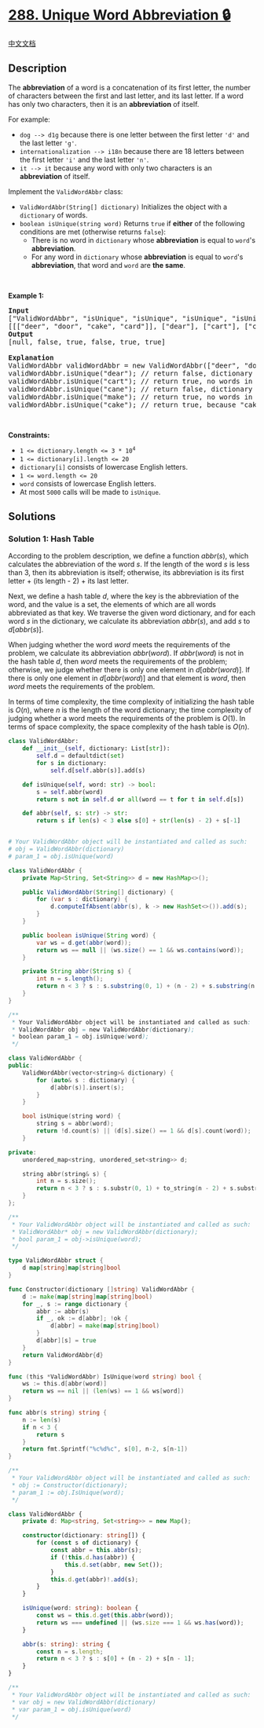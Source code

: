# [288. Unique Word Abbreviation 🔒](https://leetcode.com/problems/unique-word-abbreviation)

[中文文档](/solution/0200-0299/0288.Unique%20Word%20Abbreviation/README.md)

<!-- tags:Design,Array,Hash Table,String -->

<!-- difficulty:Medium -->

## Description

<p>The <strong>abbreviation</strong> of a word is a concatenation of its first letter, the number of characters between the first and last letter, and its last letter. If a word has only two characters, then it is an <strong>abbreviation</strong> of itself.</p>

<p>For example:</p>

<ul>
	<li><code>dog --&gt; d1g</code> because there is one letter between the first letter <code>&#39;d&#39;</code> and the last letter <code>&#39;g&#39;</code>.</li>
	<li><code>internationalization --&gt; i18n</code> because there are 18 letters between the first letter <code>&#39;i&#39;</code> and the last letter <code>&#39;n&#39;</code>.</li>
	<li><code>it --&gt; it</code> because any word with only two characters is an <strong>abbreviation</strong> of itself.</li>
</ul>

<p>Implement the <code>ValidWordAbbr</code> class:</p>

<ul>
	<li><code>ValidWordAbbr(String[] dictionary)</code> Initializes the object with a <code>dictionary</code> of words.</li>
	<li><code>boolean isUnique(string word)</code> Returns <code>true</code> if <strong>either</strong> of the following conditions are met (otherwise returns <code>false</code>):
	<ul>
		<li>There is no word in <code>dictionary</code> whose <strong>abbreviation</strong> is equal to <code>word</code>&#39;s <strong>abbreviation</strong>.</li>
		<li>For any word in <code>dictionary</code> whose <strong>abbreviation</strong> is equal to <code>word</code>&#39;s <strong>abbreviation</strong>, that word and <code>word</code> are <strong>the same</strong>.</li>
	</ul>
	</li>
</ul>

<p>&nbsp;</p>
<p><strong class="example">Example 1:</strong></p>

<pre>
<strong>Input</strong>
[&quot;ValidWordAbbr&quot;, &quot;isUnique&quot;, &quot;isUnique&quot;, &quot;isUnique&quot;, &quot;isUnique&quot;, &quot;isUnique&quot;]
[[[&quot;deer&quot;, &quot;door&quot;, &quot;cake&quot;, &quot;card&quot;]], [&quot;dear&quot;], [&quot;cart&quot;], [&quot;cane&quot;], [&quot;make&quot;], [&quot;cake&quot;]]
<strong>Output</strong>
[null, false, true, false, true, true]

<strong>Explanation</strong>
ValidWordAbbr validWordAbbr = new ValidWordAbbr([&quot;deer&quot;, &quot;door&quot;, &quot;cake&quot;, &quot;card&quot;]);
validWordAbbr.isUnique(&quot;dear&quot;); // return false, dictionary word &quot;deer&quot; and word &quot;dear&quot; have the same abbreviation &quot;d2r&quot; but are not the same.
validWordAbbr.isUnique(&quot;cart&quot;); // return true, no words in the dictionary have the abbreviation &quot;c2t&quot;.
validWordAbbr.isUnique(&quot;cane&quot;); // return false, dictionary word &quot;cake&quot; and word &quot;cane&quot; have the same abbreviation  &quot;c2e&quot; but are not the same.
validWordAbbr.isUnique(&quot;make&quot;); // return true, no words in the dictionary have the abbreviation &quot;m2e&quot;.
validWordAbbr.isUnique(&quot;cake&quot;); // return true, because &quot;cake&quot; is already in the dictionary and no other word in the dictionary has &quot;c2e&quot; abbreviation.
</pre>

<p>&nbsp;</p>
<p><strong>Constraints:</strong></p>

<ul>
	<li><code>1 &lt;= dictionary.length &lt;= 3 * 10<sup>4</sup></code></li>
	<li><code>1 &lt;= dictionary[i].length &lt;= 20</code></li>
	<li><code>dictionary[i]</code> consists of lowercase English letters.</li>
	<li><code>1 &lt;= word.length &lt;= 20</code></li>
	<li><code>word</code> consists of lowercase English letters.</li>
	<li>At most <code>5000</code> calls will be made to <code>isUnique</code>.</li>
</ul>

## Solutions

### Solution 1: Hash Table

According to the problem description, we define a function $abbr(s)$, which calculates the abbreviation of the word $s$. If the length of the word $s$ is less than $3$, then its abbreviation is itself; otherwise, its abbreviation is its first letter + (its length - 2) + its last letter.

Next, we define a hash table $d$, where the key is the abbreviation of the word, and the value is a set, the elements of which are all words abbreviated as that key. We traverse the given word dictionary, and for each word $s$ in the dictionary, we calculate its abbreviation $abbr(s)$, and add $s$ to $d[abbr(s)]$.

When judging whether the word $word$ meets the requirements of the problem, we calculate its abbreviation $abbr(word)$. If $abbr(word)$ is not in the hash table $d$, then $word$ meets the requirements of the problem; otherwise, we judge whether there is only one element in $d[abbr(word)]$. If there is only one element in $d[abbr(word)]$ and that element is $word$, then $word$ meets the requirements of the problem.

In terms of time complexity, the time complexity of initializing the hash table is $O(n)$, where $n$ is the length of the word dictionary; the time complexity of judging whether a word meets the requirements of the problem is $O(1)$. In terms of space complexity, the space complexity of the hash table is $O(n)$.

<!-- tabs:start -->

```python
class ValidWordAbbr:
    def __init__(self, dictionary: List[str]):
        self.d = defaultdict(set)
        for s in dictionary:
            self.d[self.abbr(s)].add(s)

    def isUnique(self, word: str) -> bool:
        s = self.abbr(word)
        return s not in self.d or all(word == t for t in self.d[s])

    def abbr(self, s: str) -> str:
        return s if len(s) < 3 else s[0] + str(len(s) - 2) + s[-1]


# Your ValidWordAbbr object will be instantiated and called as such:
# obj = ValidWordAbbr(dictionary)
# param_1 = obj.isUnique(word)
```

```java
class ValidWordAbbr {
    private Map<String, Set<String>> d = new HashMap<>();

    public ValidWordAbbr(String[] dictionary) {
        for (var s : dictionary) {
            d.computeIfAbsent(abbr(s), k -> new HashSet<>()).add(s);
        }
    }

    public boolean isUnique(String word) {
        var ws = d.get(abbr(word));
        return ws == null || (ws.size() == 1 && ws.contains(word));
    }

    private String abbr(String s) {
        int n = s.length();
        return n < 3 ? s : s.substring(0, 1) + (n - 2) + s.substring(n - 1);
    }
}

/**
 * Your ValidWordAbbr object will be instantiated and called as such:
 * ValidWordAbbr obj = new ValidWordAbbr(dictionary);
 * boolean param_1 = obj.isUnique(word);
 */
```

```cpp
class ValidWordAbbr {
public:
    ValidWordAbbr(vector<string>& dictionary) {
        for (auto& s : dictionary) {
            d[abbr(s)].insert(s);
        }
    }

    bool isUnique(string word) {
        string s = abbr(word);
        return !d.count(s) || (d[s].size() == 1 && d[s].count(word));
    }

private:
    unordered_map<string, unordered_set<string>> d;

    string abbr(string& s) {
        int n = s.size();
        return n < 3 ? s : s.substr(0, 1) + to_string(n - 2) + s.substr(n - 1, 1);
    }
};

/**
 * Your ValidWordAbbr object will be instantiated and called as such:
 * ValidWordAbbr* obj = new ValidWordAbbr(dictionary);
 * bool param_1 = obj->isUnique(word);
 */
```

```go
type ValidWordAbbr struct {
	d map[string]map[string]bool
}

func Constructor(dictionary []string) ValidWordAbbr {
	d := make(map[string]map[string]bool)
	for _, s := range dictionary {
		abbr := abbr(s)
		if _, ok := d[abbr]; !ok {
			d[abbr] = make(map[string]bool)
		}
		d[abbr][s] = true
	}
	return ValidWordAbbr{d}
}

func (this *ValidWordAbbr) IsUnique(word string) bool {
	ws := this.d[abbr(word)]
	return ws == nil || (len(ws) == 1 && ws[word])
}

func abbr(s string) string {
	n := len(s)
	if n < 3 {
		return s
	}
	return fmt.Sprintf("%c%d%c", s[0], n-2, s[n-1])
}

/**
 * Your ValidWordAbbr object will be instantiated and called as such:
 * obj := Constructor(dictionary);
 * param_1 := obj.IsUnique(word);
 */
```

```ts
class ValidWordAbbr {
    private d: Map<string, Set<string>> = new Map();

    constructor(dictionary: string[]) {
        for (const s of dictionary) {
            const abbr = this.abbr(s);
            if (!this.d.has(abbr)) {
                this.d.set(abbr, new Set());
            }
            this.d.get(abbr)!.add(s);
        }
    }

    isUnique(word: string): boolean {
        const ws = this.d.get(this.abbr(word));
        return ws === undefined || (ws.size === 1 && ws.has(word));
    }

    abbr(s: string): string {
        const n = s.length;
        return n < 3 ? s : s[0] + (n - 2) + s[n - 1];
    }
}

/**
 * Your ValidWordAbbr object will be instantiated and called as such:
 * var obj = new ValidWordAbbr(dictionary)
 * var param_1 = obj.isUnique(word)
 */
```

<!-- tabs:end -->

<!-- end -->

